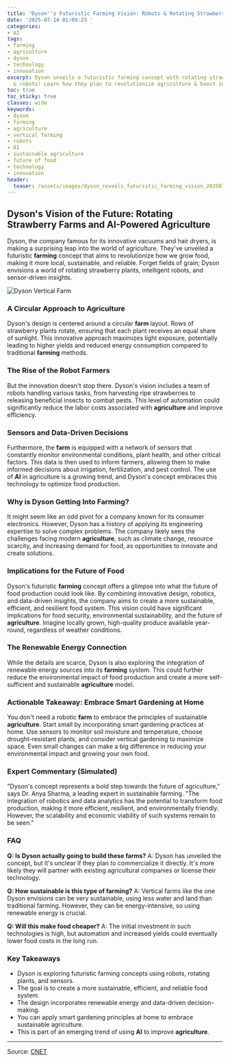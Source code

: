 ```yaml
---
title: 'Dyson''s Futuristic Farming Vision: Robots & Rotating Strawberries!'
date: '2025-07-14 01:09:23 '
categories:
- AI
tags:
- farming
- agriculture
- dyson
- technology
- innovation
excerpt: Dyson unveils a futuristic farming concept with rotating strawberry plants
  & robots! Learn how they plan to revolutionize agriculture & boost sustainability.
toc: true
toc_sticky: true
classes: wide
keywords:
- dyson
- farming
- agriculture
- vertical farming
- robots
- AI
- sustainable agriculture
- future of food
- technology
- innovation
header:
  teaser: /assets/images/dyson_reveals_futuristic_farming_vision_20250714010923.jpg
---
```


## Dyson's Vision of the Future: Rotating Strawberry Farms and AI-Powered Agriculture

Dyson, the company famous for its innovative vacuums and hair dryers, is making a surprising leap into the world of agriculture. They've unveiled a futuristic **farming** concept that aims to revolutionize how we grow food, making it more local, sustainable, and reliable. Forget fields of grain; Dyson envisions a world of rotating strawberry plants, intelligent robots, and sensor-driven insights.

![Dyson Vertical Farm](https://www.cnet.com/a/img/resize/e3336c9f468d98d7e82777ead4571a45805a702b/hub/2025/07/11/36f07a64-0bc0-44da-b2e4-db990cdf2cb2/vertical-farm-2.jpg?auto=webp&fit=crop&height=614&width=1092)

### A Circular Approach to Agriculture

Dyson's design is centered around a circular **farm** layout. Rows of strawberry plants rotate, ensuring that each plant receives an equal share of sunlight. This innovative approach maximizes light exposure, potentially leading to higher yields and reduced energy consumption compared to traditional **farming** methods.

### The Rise of the Robot Farmers

But the innovation doesn't stop there. Dyson's vision includes a team of robots handling various tasks, from harvesting ripe strawberries to releasing beneficial insects to combat pests. This level of automation could significantly reduce the labor costs associated with **agriculture** and improve efficiency.

### Sensors and Data-Driven Decisions

Furthermore, the **farm** is equipped with a network of sensors that constantly monitor environmental conditions, plant health, and other critical factors. This data is then used to inform farmers, allowing them to make informed decisions about irrigation, fertilization, and pest control. The use of **AI** in agriculture is a growing trend, and Dyson's concept embraces this technology to optimize food production.

### Why is Dyson Getting Into Farming?

It might seem like an odd pivot for a company known for its consumer electronics. However, Dyson has a history of applying its engineering expertise to solve complex problems. The company likely sees the challenges facing modern **agriculture**, such as climate change, resource scarcity, and increasing demand for food, as opportunities to innovate and create solutions.

### Implications for the Future of Food

Dyson's futuristic **farming** concept offers a glimpse into what the future of food production could look like. By combining innovative design, robotics, and data-driven insights, the company aims to create a more sustainable, efficient, and resilient food system. This vision could have significant implications for food security, environmental sustainability, and the future of **agriculture**. Imagine locally grown, high-quality produce available year-round, regardless of weather conditions.

### The Renewable Energy Connection

While the details are scarce, Dyson is also exploring the integration of renewable energy sources into its **farming** system. This could further reduce the environmental impact of food production and create a more self-sufficient and sustainable **agriculture** model.

### Actionable Takeaway: Embrace Smart Gardening at Home

You don't need a robotic **farm** to embrace the principles of sustainable **agriculture**. Start small by incorporating smart gardening practices at home. Use sensors to monitor soil moisture and temperature, choose drought-resistant plants, and consider vertical gardening to maximize space. Even small changes can make a big difference in reducing your environmental impact and growing your own food.

### Expert Commentary (Simulated)

"Dyson's concept represents a bold step towards the future of agriculture," says Dr. Anya Sharma, a leading expert in sustainable farming. "The integration of robotics and data analytics has the potential to transform food production, making it more efficient, resilient, and environmentally friendly. However, the scalability and economic viability of such systems remain to be seen."

### FAQ

**Q: Is Dyson actually going to build these farms?**
A: Dyson has unveiled the concept, but it's unclear if they plan to commercialize it directly. It's more likely they will partner with existing agricultural companies or license their technology.

**Q: How sustainable is this type of farming?**
A: Vertical farms like the one Dyson envisions can be very sustainable, using less water and land than traditional farming. However, they can be energy-intensive, so using renewable energy is crucial.

**Q: Will this make food cheaper?**
A: The initial investment in such technologies is high, but automation and increased yields could eventually lower food costs in the long run.

### Key Takeaways

*   Dyson is exploring futuristic farming concepts using robots, rotating plants, and sensors.
*   The goal is to create a more sustainable, efficient, and reliable food system.
*   The design incorporates renewable energy and data-driven decision-making.
*   You can apply smart gardening principles at home to embrace sustainable agriculture.
*   This is part of an emerging trend of using **AI** to improve **agriculture**.

---

Source: [CNET](https://www.cnet.com/science/biology/dyson-reveals-futuristic-farming-vision/#ftag=CAD590a51e)